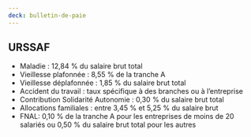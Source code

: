 ```yaml
---
deck: bulletin-de-paie
---
```


## URSSAF

* Maladie : 12,84 % du salaire brut total
* Vieillesse plafonnée : 8,55 % de la tranche A
* Vieillesse déplafonnée : 1,85 % du salaire brut total
* Accident du travail : taux spécifique à des branches ou à l’entreprise
* Contribution Solidarité Autonomie : 0,30 % du salaire brut total
* Allocations familiales : entre 3,45 % et 5,25 % du salaire brut
* FNAL: 0,10 % de la tranche A pour les entreprises de moins de 20 salariés ou 0,50 % du salaire brut total pour les autres
